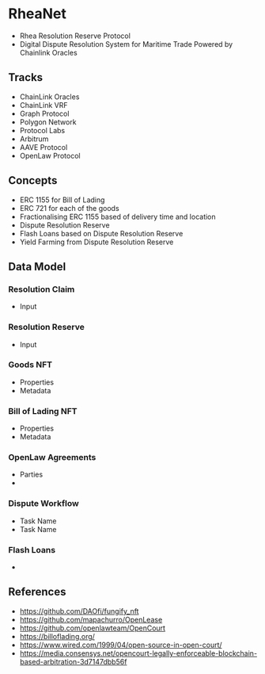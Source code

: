 # RheaNet
- Rhea Resolution Reserve Protocol
- Digital Dispute Resolution System for Maritime Trade Powered by Chainlink Oracles

## Tracks
- ChainLink Oracles
- ChainLink VRF
- Graph Protocol
- Polygon Network
- Protocol Labs
- Arbitrum
- AAVE Protocol
- OpenLaw Protocol

## Concepts
- ERC 1155 for Bill of Lading
- ERC 721 for each of the goods
- Fractionalising ERC 1155 based of delivery time and location
- Dispute Resolution Reserve 
- Flash Loans based on Dispute Resolution Reserve
- Yield Farming from Dispute Resolution Reserve

## Data Model

### Resolution Claim 
- Input

### Resolution Reserve
- Input

### Goods NFT
- Properties
- Metadata

### Bill of Lading NFT
- Properties
- Metadata

### OpenLaw Agreements
- Parties
- 

### Dispute Workflow
- Task Name
- Task Name

### Flash Loans
- 


## References
- https://github.com/DAOfi/fungify_nft
- https://github.com/mapachurro/OpenLease
- https://github.com/openlawteam/OpenCourt
- https://billoflading.org/
- https://www.wired.com/1999/04/open-source-in-open-court/
- https://media.consensys.net/opencourt-legally-enforceable-blockchain-based-arbitration-3d7147dbb56f
